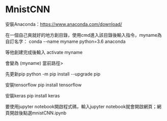 # MnistCNN
安裝Anaconda：https://www.anaconda.com/download/

在一個自己爽就好的地方創目錄，使用cmd進入該目錄後輸入指令，myname為自訂名字：
conda --name myname python=3.6 anaconda

等他創建完成後輸入
activate  myname

會變為
(myname) 當前路徑>

先更新pip
python -m pip install --upgrade pip

安裝tensorflow
pip install tensorflow

安裝keras
pip install keras

要使用jupyter notebook開啟程式碼，輸入jupyter notebook就會開啟網頁；網頁開啟後點選mnistCNN.ipynb

